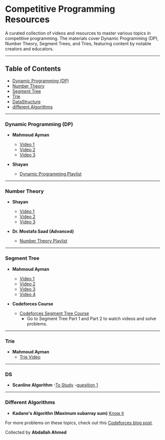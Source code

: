 # Competitive Programming Resources

A curated collection of videos and resources to master various topics in competitive programming. The materials cover Dynamic Programming (DP), Number Theory, Segment Trees, and Tries, featuring content by notable creators and educators.

---

## Table of Contents

- [Dynamic Programming (DP)](#dynamic-programming-dp)
- [Number Theory](#number-theory)
- [Segment Tree](#segment-tree)
- [Trie](#trie)
- [DataStructure](#DS)
- [different Algorithms](#different-algo)
---

### Dynamic Programming (DP)

- **Mahmoud Ayman**
  - [Video 1](https://youtu.be/7yplBIOTXcQ?si=CHVY8Ue20SbL8eRf)
  - [Video 2](https://youtu.be/QWf1szAMwKY?si=Td4Frpz9h_xyM0VS)
  - [Video 3](https://youtu.be/vjRU1oA4Mf0?si=ylUION9QLF7iko68)

- **Shayan**
  - [Dynamic Programming Playlist](https://www.youtube.com/playlist?list=PLzDmwrrgE-UVKGwxoYao36BVTvBozwLoG)

---

### Number Theory

- **Shayan**
  - [Video 1](https://www.youtube.com/live/-BglZNHvQu8?si=NqpKBe8QUEK7srui)
  - [Video 2](https://www.youtube.com/live/DfFJMaEkVUo?si=RmpdboHO-oUWnFzC)
  - [Video 3](https://www.youtube.com/live/SkIG6Q5tZzg?si=bk9NMp5Pu08QOXgS)

- **Dr. Mostafa Saad (Advanced)**
  - [Number Theory Playlist](https://www.youtube.com/playlist?list=PLPt2dINI2MIY7l5zyFd1W28rei3b-AXaJ)

---

### Segment Tree

- **Mahmoud Ayman**
  - [Video 1](https://youtu.be/lxunri_KS00?si=RBp6Z2rXWEDwrLEg)
  - [Video 2](https://youtu.be/w0zMxFRzmiU?si=zSYoTFr7ZU9OPAV3)
  - [Video 3](https://youtu.be/t4hhq7JX_oI?si=Iou2WzRZxKoMrlNX)
  - [Video 4](https://youtu.be/3YO-h5RuUY4?si=kwU6JCMDi9LA_MaZ)

- **Codeforces Course**
  - [Codeforces Segment Tree Course](https://codeforces.com/edu/course/2)
    - Go to Segment Tree Part 1 and Part 2 to watch videos and solve problems.

---

### Trie

- **Mahmoud Ayman**
  - [Trie Video](https://youtu.be/rOaKEQ71GhA?si=hqV586HZyo6bwcxc)

---

### DS
- **Scanline Algorithm**
  -[To Study](https://www.youtube.com/watch?v=lFBpH_Mt_LI&t=412s) 
  -[quesition 1](https://codeforces.com/group/c3FDl9EUi9/contest/262795/problem/F)
  
---

### Different Algorithms
- **Kadane's Algorithn (Maximum subarray sum)**
  [Know it](https://www.geeksforgeeks.org/largest-sum-contiguous-subarray/)   

For more problems on these topics, check out this [Codeforces blog post](https://codeforces.com/blog/entry/55274).

Collected by **Abdallah Ahmed**
